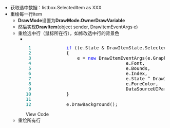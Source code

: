 <ul>
<li>获取选中数据：listbox.SelectedItem as XXX</li>
<li>重绘每一行item
<ul>
<li><strong>DrawMode</strong>设置为<strong>DrawMode.OwnerDrawVariable</strong></li>
<li>然后实现<strong>DrawItem</strong>(object sender, DrawItemEventArgs e)</li>
<li>重绘选中行（鼠标所在行），如修改选中行的背景色
<ul>
<li>
<div class="cnblogs_code" onclick="cnblogs_code_show('3cc75f4f-c9b3-43b6-b210-8ec0b234b0ed')"><img id="code_img_closed_3cc75f4f-c9b3-43b6-b210-8ec0b234b0ed" class="code_img_closed" src="http://images.cnblogs.com/OutliningIndicators/ContractedBlock.gif" alt="" /><img id="code_img_opened_3cc75f4f-c9b3-43b6-b210-8ec0b234b0ed" class="code_img_opened" style="display: none;" onclick="cnblogs_code_hide('3cc75f4f-c9b3-43b6-b210-8ec0b234b0ed',event)" src="http://images.cnblogs.com/OutliningIndicators/ExpandedBlockStart.gif" alt="" />
<div id="cnblogs_code_open_3cc75f4f-c9b3-43b6-b210-8ec0b234b0ed" class="cnblogs_code_hide">
<pre><span style="color: #008080;"> 1</span>             <span style="color: #0000ff;">if</span> ((e.State &amp; DrawItemState.Selected) ==<span style="color: #000000;"> DrawItemState.Selected)
</span><span style="color: #008080;"> 2</span> <span style="color: #000000;">            {
</span><span style="color: #008080;"> 3</span>                 e = <span style="color: #0000ff;">new</span><span style="color: #000000;"> DrawItemEventArgs(e.Graphics,
</span><span style="color: #008080;"> 4</span> <span style="color: #000000;">                                  e.Font,
</span><span style="color: #008080;"> 5</span> <span style="color: #000000;">                                  e.Bounds,
</span><span style="color: #008080;"> 6</span> <span style="color: #000000;">                                  e.Index,
</span><span style="color: #008080;"> 7</span>                                   e.State ^<span style="color: #000000;"> DrawItemState.Selected,
</span><span style="color: #008080;"> 8</span> <span style="color: #000000;">                                  e.ForeColor,
</span><span style="color: #008080;"> 9</span> <span style="color: #000000;">                                  DataSourceUIParams.TableRowBackColorWhenHover);
</span><span style="color: #008080;">10</span> <span style="color: #000000;">            }
</span><span style="color: #008080;">11</span> 
<span style="color: #008080;">12</span>             e.DrawBackground();</pre>
</div>
<span class="cnblogs_code_collapse">View Code</span></div>
</li>
</ul>
</li>
<li>重绘所有行</li>
</ul>
</li>
</ul>